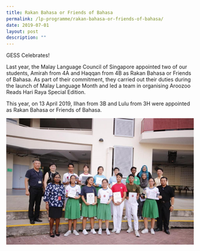 ```yaml
---
title: Rakan Bahasa or Friends of Bahasa
permalink: /lp-programme/rakan-bahasa-or-friends-of-bahasa/
date: 2019-07-01
layout: post
description: ""
---
```

GESS Celebrates!

Last year, the Malay Language Council of Singapore appointed two of our students, Amirah from 4A and Haqqan from 4B as Rakan Bahasa or Friends of Bahasa. As part of their commitment, they carried out their duties during the launch of Malay Language Month and led a team in organising Aroozoo Reads Hari Raya Special Edition.

This year, on 13 April 2019, Ilhan from 3B and Lulu from 3H were appointed as Rakan Bahasa or Friends of Bahasa.

![On 13 April 2019, Ilhan from 3B and Lulu from 3H were appointed as Rakan Bahasa or Friends of Bahasa](/images/Friends-of-Bahasa.jpeg)



